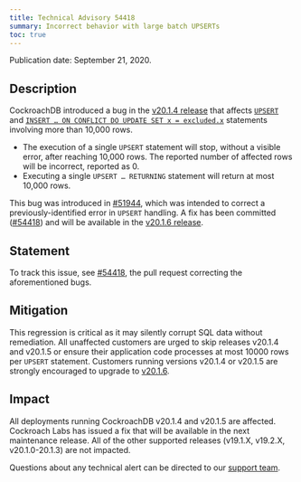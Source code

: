 ```yaml
---
title: Technical Advisory 54418
summary: Incorrect behavior with large batch UPSERTs
toc: true
---
```


Publication date: September 21, 2020.

## Description

CockroachDB introduced a bug in the [v20.1.4 release](../releases/v20.1.4.html) that affects [`UPSERT`](../v20.1/upsert.html) and [`INSERT … ON CONFLICT DO UPDATE SET x = excluded.x`](../v20.1/insert.html#on-conflict-clause) statements involving more than 10,000 rows.

- The execution of a single `UPSERT` statement will stop, without a visible error, after reaching 10,000 rows. The reported number of affected rows will be incorrect, reported as 0.
- Executing a single `UPSERT … RETURNING` statement will return at most 10,000 rows.

This bug was introduced in [#51944][#51944], which was intended to correct a previously-identified error in `UPSERT` handling. A fix has been committed ([#54418][#54418]) and will be available in the [v20.1.6 release](../releases.html).

## Statement

To track this issue, see [#54418][#54418], the pull request correcting the aforementioned bugs.

## Mitigation

This regression is critical as it may silently corrupt SQL data without remediation. All unaffected customers are urged to skip releases v20.1.4 and v20.1.5 or ensure their application code processes at most 10000 rows per `UPSERT` statement. Customers running versions v20.1.4 or v20.1.5 are strongly encouraged to upgrade to [v20.1.6](../releases.html).

## Impact

All deployments running CockroachDB v20.1.4 and v20.1.5 are affected. Cockroach Labs has issued a fix that will be available in the next maintenance release. All of the other supported releases (v19.1.X, v19.2.X, v20.1.0-20.1.3) are not impacted.

Questions about any technical alert can be directed to our [support team](https://support.cockroachlabs.com/).

[#51944]: https://github.com/cockroachdb/cockroach/pull/51944
[#54418]: https://github.com/cockroachdb/cockroach/pull/54418
